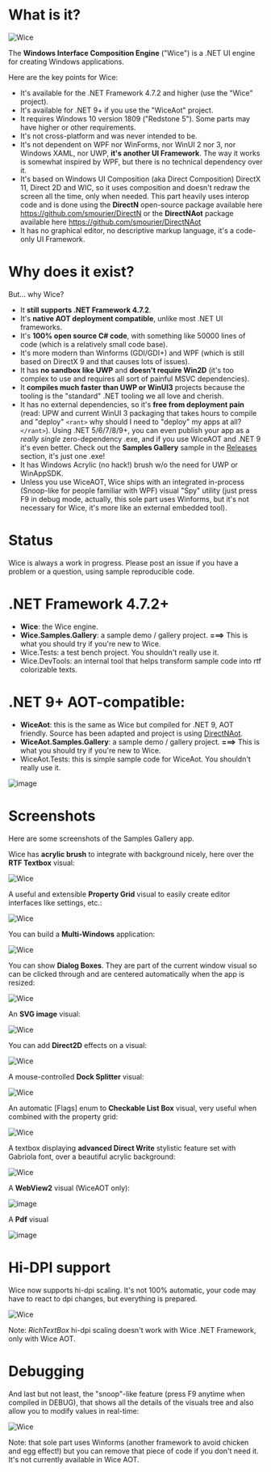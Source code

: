 ﻿# What is it?

![Wice](Assets/wice_color.svg)

The **Windows Interface Composition Engine** ("Wice") is a .NET UI engine for creating Windows applications.

Here are the key points for Wice:

* It's available for the .NET Framework 4.7.2 and higher (use the "Wice" project).
* It's available for .NET 9+ if you use the "WiceAot" project.
* It requires Windows 10 version 1809 ("Redstone 5"). Some parts may have higher or other requirements.
* It's not cross-platform and was never intended to be.
* It's not dependent on WPF nor WinForms, nor WinUI 2 nor 3, nor Windows XAML, nor UWP, **it's another UI Framework**. The way it works is somewhat inspired by WPF, but there is no technical dependency over it.
* It's based on Windows UI Composition (aka Direct Composition) DirectX 11, Direct 2D and WIC, so it uses composition and doesn't redraw the screen all the time, only when needed. This part heavily uses interop code and is done using the **DirectN** open-source package available here https://github.com/smourier/DirectN or the **DirectNAot** package available here https://github.com/smourier/DirectNAot
* It has no graphical editor, no descriptive markup language, it's a code-only UI Framework.

# Why does it exist?
But... why Wice?

* It **still supports .NET Framework 4.7.2**.
* It's **native AOT deployment compatible**, unlike most .NET UI frameworks.
* It's **100% open source C# code**, with something like 50000 lines of code (which is a relatively small code base).
* It's more modern than Winforms (GDI/GDI+) and WPF (which is still based on DirectX 9 and that causes lots of issues).
* It has **no sandbox like UWP** and **doesn't require Win2D** (it's too complex to use and requires all sort of painful MSVC dependencies).
* It **compiles much faster than UWP or WinUI3** projects because the tooling is the "standard" .NET tooling we all love and cherish.
* It has no external dependencies, so it's **free from deployment pain** (read: UPW and current WinUI 3 packaging that takes hours to compile and "deploy" `<rant>` why should I need to "deploy" my apps at all?`</rant>`). Using .NET 5/6/7/8/9+, you can even publish your app as a *really single* zero-dependency .exe, and if you use WiceAOT and .NET 9 it's even better. Check out the **Samples Gallery** sample in the [Releases](https://github.com/aelyo-softworks/Wice/releases) section, it's just one .exe!
* It has Windows Acrylic (no hack!) brush w/o the need for UWP or WinAppSDK.
* Unless you use WiceAOT, Wice ships with an integrated in-process (Snoop-like for people familiar with WPF) visual "Spy" utility (just press F9 in debug mode, actually, this sole part uses Winforms, but it's not necessary for Wice, it's more like an external embedded tool).

# Status
Wice is always a work in progress. Please post an issue if you have a problem or a question, using sample reproducible code.

# .NET Framework 4.7.2+
* **Wice**: the Wice engine.
* **Wice.Samples.Gallery**: a sample demo / gallery project. **===>** This is what you should try if you're new to Wice.
* Wice.Tests: a test bench project. You shouldn't really use it.
* Wice.DevTools: an internal tool that helps transform sample code into rtf colorizable texts.

# .NET 9+ AOT-compatible:
* **WiceAot**: this is the same as Wice but compiled for .NET 9, AOT friendly. Source has been adapted and project is using [DirectNAot](https://github.com/smourier/DirectNAot).
* **WiceAot.Samples.Gallery**: a sample demo / gallery project. **===>** This is what you should try if you're new to Wice.
* WiceAot.Tests: this is simple sample code for WiceAot. You shouldn't really use it.

![image](https://github.com/user-attachments/assets/e409f674-60eb-4374-b0fe-813abbb81dc2)


# Screenshots

Here are some screenshots of the Samples Gallery app.

Wice has **acrylic brush** to integrate with background nicely, here over the **RTF Textbox** visual:

![Wice](Assets/wice_with_acrylic.jpg)

A useful and extensible **Property Grid** visual to easily create editor interfaces like settings, etc.:

![Wice](Assets/wice_property_grid.jpg)

You can build a **Multi-Windows** application:

![Wice](Assets/wice_secondary_windows.jpg)

You can show **Dialog Boxes**. They are part of the current window visual so can be clicked through and are centered automatically when the app is resized:

![Wice](Assets/wice_dialog_box.jpg)

An **SVG image** visual:

![Wice](Assets/wice_svg_image.jpg)

You can add **Direct2D** effects on a visual:

![Wice](Assets/wice_direct2d_effects.jpg)

A mouse-controlled **Dock Splitter** visual:

![Wice](Assets/wice_dock_splitter.jpg)

An automatic [Flags] enum to **Checkable List Box** visual, very useful when combined with the property grid:

![Wice](Assets/wice_flags_enum_listbox.jpg)

A textbox displaying **advanced Direct Write** stylistic feature set with Gabriola font, over a beautiful acrylic background:

![Wice](https://github.com/user-attachments/assets/3a024150-b3d0-4c05-a6cd-1ea38270bbc6)

A **WebView2** visual (WiceAOT only):

![image](https://github.com/user-attachments/assets/1a232fbe-aa9b-47dd-b141-f18db386297d)

A **Pdf** visual

![image](https://github.com/user-attachments/assets/4e9c56da-4908-4ddc-a2c4-14f3e7ab14c0)

# Hi-DPI support
Wice now supports hi-dpi scaling. It's not 100% automatic, your code may have to react to dpi changes, but everything is prepared.

![Wice](Assets/wice_hi_dpi.png)

Note: *RichTextBox* hi-dpi scaling doesn't work with Wice .NET Framework, only with Wice AOT.

# Debugging
And last but not least, the "snoop"-like feature (press F9 anytime when compiled in DEBUG), that shows all the details of the visuals tree and also allow you to modify values in real-time:

![Wice](Assets/wice_snoop.jpg)

Note: that sole part uses Winforms (another framework to avoid chicken and egg effect!) but you can remove that piece of code if you don't need it. It's not currently available in Wice AOT.
